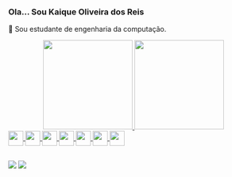 ### Ola... Sou Kaique Oliveira dos Reis
📗 Sou estudante de engenharia da computação.
<div align="center">
  <a href="https://github.com/kaiqueh">
  <img height="180em" src="https://github-readme-stats.vercel.app/api?username=kaiqueh&show_icons=true&theme=dracula&include_all_commits=true&count_private=true"/>
  <img height="180em" src="https://github-readme-stats.vercel.app/api/top-langs/?username=kaiqueh&layout=compact&langs_count=7&theme=dracula"/>
</div>
<div>
  <img align="center" height="30" height="30" src="https://cdn.jsdelivr.net/gh/devicons/devicon/icons/javascript/javascript-plain.svg" /> 
  <img align="center" height="30" src="https://cdn.jsdelivr.net/gh/devicons/devicon/icons/java/java-original.svg" />
  <img align="center" height="30" src="https://cdn.jsdelivr.net/gh/devicons/devicon/icons/cplusplus/cplusplus-original.svg" />
  <img align="center" height="30" src="https://cdn.jsdelivr.net/gh/devicons/devicon/icons/c/c-original.svg" />
  <img align="center" height="30" src="https://cdn.jsdelivr.net/gh/devicons/devicon/icons/html5/html5-original.svg" />
  <img align="center" height="30" src="https://cdn.jsdelivr.net/gh/devicons/devicon/icons/css3/css3-original.svg" />
  <img align="center" height="30" src="https://cdn.jsdelivr.net/gh/devicons/devicon/icons/git/git-original.svg" />               
 </div>
  
  ##
  
  <div>
    <a href="https://www.instagram.com/kaique_reisz/" target="_blank"><img src="https://img.shields.io/badge/-Instagram-%23E4405F?style=for-the-badge&logo=instagram&logoColor=white" target="_blank"></a>
    <a href="https://www.linkedin.com/in/kaique-reis-1aa914208/" target="_blank"><img src="https://img.shields.io/badge/LinkedIn-0077B5?style=for-the-badge&logo=linkedin&logoColor=white" target="_blank"></a>
    
  
  </div>
